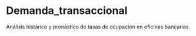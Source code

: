 # Demanda_transaccional
Análisis histárico y pronástico de tasas de ocupación en oficinas bancarias.

